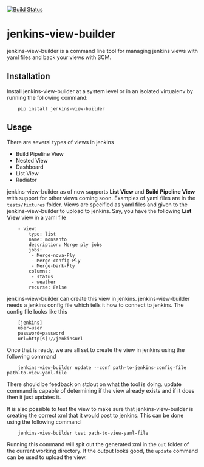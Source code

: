 [![Build Status](https://snap-ci.com/piyush0101/jenkins-view-builder/branch/master/build_image)](https://snap-ci.com/piyush0101/jenkins-view-builder/branch/master)

jenkins-view-builder
====================

jenkins-view-builder is a command line tool for managing jenkins views with yaml files and back your views with SCM.

Installation
---

Install jenkins-view-builder at a system level or in an isolated virtualenv by running the following command:

        pip install jenkins-view-builder

Usage
---

There are several types of views in jenkins
* Build Pipeline View
* Nested View
* Dashboard
* List View
* Radiator

jenkins-view-builder as of now supports **List View** and **Build Pipeline View** with support for other views coming soon. Examples of yaml files are in the `tests/fixtures` folder. Views are specified as yaml files and given to the jenkins-view-builder to upload to jenkins. Say, you have the following **List View** view in a yaml file

        - view:
            type: list
            name: monsanto
            description: Merge ply jobs
            jobs:
             - Merge-nova-Ply
             - Merge-config-Ply
             - Merge-bark-Ply    
            columns:
             - status
             - weather
            recurse: False

jenkins-view-builder can create this view in jenkins. jenkins-view-builder needs a jenkins config file which tells it how to connect to jenkins. The config file looks like this

        [jenkins]
        user=user
        password=password
        url=http[s]://jenkinsurl
        
Once that is ready, we are all set to create the view in jenkins using the following command

        jenkins-view-builder update --conf path-to-jenkins-config-file path-to-view-yaml-file
        
There should be feedback on stdout on what the tool is doing. update command is capable of determining if the view already exists and if it does then it just updates it. 

It is also possible to test the view to make sure that jenkins-view-builder is creating the correct xml that it would post to jenkins. This can be done using the following command

        jenkins-view-builder test path-to-view-yaml-file

Running this command will spit out the generated xml in the `out` folder of the current working directory. If the output looks good, the `update` command can be used to upload the view.

